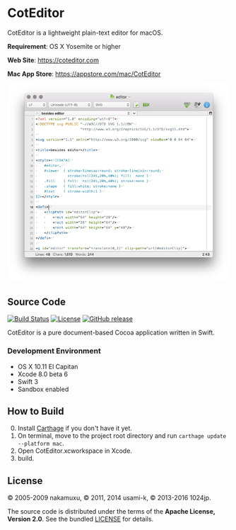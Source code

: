 
CotEditor
=============================

CotEditor is a lightweight plain-text editor for macOS.

__Requirement__: OS X Yosemite or higher

__Web Site__: <https://coteditor.com>

__Mac App Store__: <https://appstore.com/mac/CotEditor>

![screenshot](screenshot.png)



Source Code
-----------------------------

[![Build Status](https://travis-ci.org/coteditor/CotEditor.svg?branch=develop)](https://travis-ci.org/coteditor/CotEditor)
[![License](https://img.shields.io/github/license/coteditor/CotEditor.svg)](https://github.com/coteditor/CotEditor/blob/develop/LICENSE)
[![GitHub release](https://img.shields.io/github/release/coteditor/CotEditor.svg)](https://github.com/coteditor/CotEditor/releases/latest)

CotEditor is a pure document-based Cocoa application written in Swift.


### Development Environment

- OS X 10.11 El Capitan
- Xcode 8.0 beta 6
- Swift 3
- Sandbox enabled



How to Build
-----------------------------

0. Install [Carthage](https://github.com/Carthage/Carthage) if you don't have it yet.
1. On terminal, move to the project root directory and run `carthage update --platform mac`.
2. Open CotEditor.xcworkspace in Xcode.
3. build.



License
-----------------------------

© 2005-2009 nakamuxu,
© 2011, 2014 usami-k,
© 2013-2016 1024jp.

The source code is distributed under the terms of the __Apache License, Version 2.0__. See the bundled [LICENSE](LICENSE) for details.
